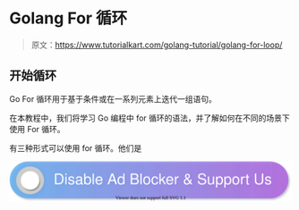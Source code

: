 # Golang For 循环

> 原文：<https://www.tutorialkart.com/golang-tutorial/golang-for-loop/>

## 开始循环

Go For 循环用于基于条件或在一系列元素上迭代一组语句。

在本教程中，我们将学习 Go 编程中 for 循环的语法，并了解如何在不同的场景下使用 For 循环。

有三种形式可以使用 for 循环。他们是

[![](img/925da31b32d6bc3827932f6c8afb11bb.png)](https://www.tutorialkart.com/)